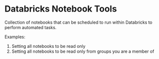 # Databricks Notebook Tools

Collection of notebooks that can be scheduled to run within Databricks to perform automated tasks.   

Examples:  
1. Setting all notebooks to be read only
2. Setting all notebooks to be read only from groups you are a member of

